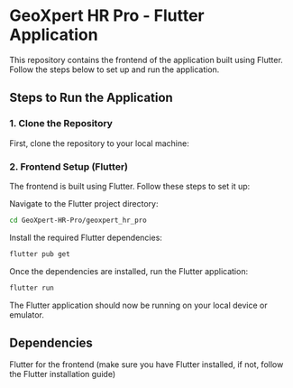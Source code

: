 # GeoXpert HR Pro - Flutter Application
This repository contains the frontend of the application built using Flutter. Follow the steps below to set up and run the application.

## Steps to Run the Application
### 1. Clone the Repository
First, clone the repository to your local machine:

### 2. Frontend Setup (Flutter)
The frontend is built using Flutter. Follow these steps to set it up:

Navigate to the Flutter project directory:

```bash
cd GeoXpert-HR-Pro/geoxpert_hr_pro
```
Install the required Flutter dependencies:

```bash
flutter pub get
```
Once the dependencies are installed, run the Flutter application:

```bash
flutter run
```
The Flutter application should now be running on your local device or emulator.

## Dependencies
Flutter for the frontend (make sure you have Flutter installed, if not, follow the Flutter installation guide)
